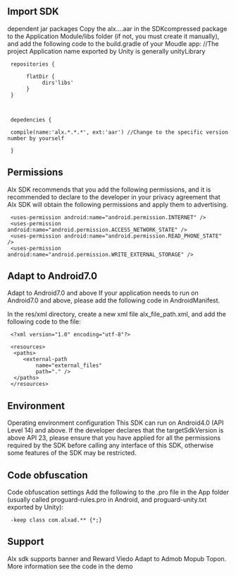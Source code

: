 <h2>Import SDK</h2>
dependent jar packages Copy the alx....aar in the SDKcompressed package to the Application Module/libs folder (if not, you must create it manually), and add the following code to the build.gradle of your Moudle app: //The project Application name exported by Unity is generally unityLibrary 

     repositories {
     
          flatDir {
               dirs'libs'
          }      
     }



     depedencies {

     compile(name:'alx.*.*.*', ext:'aar') //Change to the specific version number by yourself

     }

<h2>Permissions</h2>

Alx SDK recommends that you add the following permissions, and it is recommended to declare to the developer in your privacy agreement that Alx SDK will obtain the following permissions and apply them to advertising.

     <uses-permission android:name="android.permission.INTERNET" />
     <uses-permission android:name="android.permission.ACCESS_NETWORK_STATE" />
     <uses-permission android:name="android.permission.READ_PHONE_STATE" />
     <uses-permission android:name="android.permission.WRITE_EXTERNAL_STORAGE" />


<h2>Adapt to Android7.0</h2>

Adapt to Android7.0 and above If your application needs to run on Android7.0 and above, please add the following code in AndroidManifest.

   <provider
          android:name="com.alxad.provider.AlxFileProvider"
          android:authorities="${applicationId}.alxfileprovider"
          android:exported="false"
          android:grantUriPermissions="true">
       <meta-data
          android:name="android.support.FILE_PROVIDER_PATHS"
          android:resource="@xml/alx_file_path" />
   </provider>

In the res/xml directory, create a new xml file alx_file_path.xml, and add the following code to the file:

     <?xml version="1.0" encoding="utf-8"?>

     <resources>
      <paths>
         <external-path
             name="external_files"
             path="." />
      </paths>
     </resources>

<h2>Environment</h2>

Operating environment configuration This SDK can run on Android4.0 (API Level 14) and above. If the developer declares that the targetSdkVersion is above API 23, please ensure that you have applied for all the permissions required by the SDK before calling any interface of this SDK, otherwise some features of the SDK may be restricted.

<h2>Code obfuscation</h2>

Code obfuscation settings Add the following to the .pro file in the App folder (usually called proguard-rules.pro in Android, and proguard-unity.txt exported by Unity):

     -keep class com.alxad.** {*;}

<h2>Support</h2>

Alx sdk supports banner and Reward Viedo Adapt to Admob Mopub Topon. More information see the code in the demo


